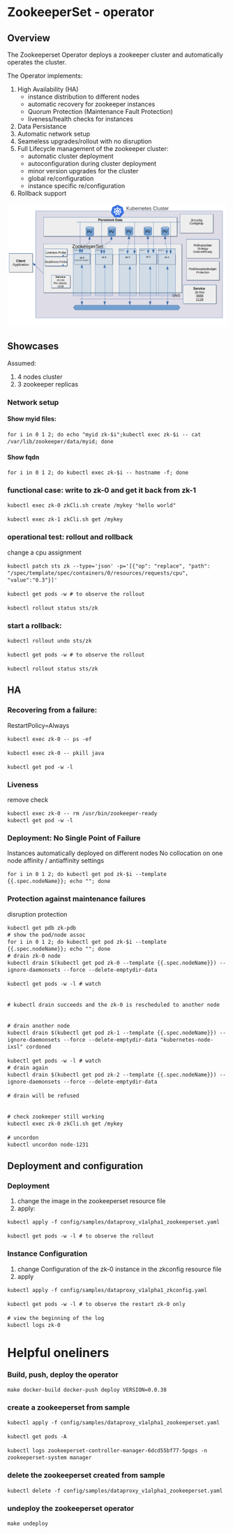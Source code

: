 # ZookeeperSet - operator

## Overview

The Zookeeperset Operator deploys a zookeeper cluster and automatically operates the cluster.

The Operator implements:

1. High Availability (HA) 
    - instance distribution to different nodes
    - automatic recovery for zookeeper instances
    - Quorum Protection (Maintenance Fault Protection)
    - liveness/health checks for instances 
2. Data Persistance
3. Automatic network setup
4. Seameless upgrades/rollout with no disruption
5. Full Lifecycle management of the zookeeper cluster: 
    - automatic cluster deployment
    - autoconfiguration during cluster deployment
    - minor version upgrades for the cluster
    - global re/configuration
    - instance specific re/configuration
6. Rollback support

![ZookeeperSet](pictures/zookeeperset.png "ZookeeperSet")

## Showcases

Assumed:
1. 4 nodes cluster
2. 3 zookeeper replicas


### Network setup
#### Show myid files:
```
for i in 0 1 2; do echo "myid zk-$i";kubectl exec zk-$i -- cat /var/lib/zookeeper/data/myid; done
```

#### Show fqdn

```
for i in 0 1 2; do kubectl exec zk-$i -- hostname -f; done
```

### functional case: write to zk-0 and get it back from zk-1
```
kubectl exec zk-0 zkCli.sh create /mykey "hello world"

kubectl exec zk-1 zkCli.sh get /mykey
```

### operational test: rollout and rollback

change a cpu assignment
```
kubectl patch sts zk --type='json' -p='[{"op": "replace", "path": "/spec/template/spec/containers/0/resources/requests/cpu", "value":"0.3"}]'

kubectl get pods -w # to observe the rollout 

kubectl rollout status sts/zk
```

### start a rollback:
```
kubectl rollout undo sts/zk

kubectl get pods -w # to observe the rollout 

kubectl rollout status sts/zk
```

## HA

### Recovering from a failure:
RestartPolicy=Always
```
kubectl exec zk-0 -- ps -ef

kubectl exec zk-0 -- pkill java

kubectl get pod -w -l 

```

### Liveness
remove check
```
kubectl exec zk-0 -- rm /usr/bin/zookeeper-ready
kubectl get pod -w -l 
```

### Deployment: No Single Point of Failure
Instances automatically deployed on different nodes
No collocation on one node
affinity / antiaffinity settings
```
for i in 0 1 2; do kubectl get pod zk-$i --template {{.spec.nodeName}}; echo ""; done
```


### Protection against maintenance failures
disruption protection

```
kubectl get pdb zk-pdb
# show the pod/node assoc
for i in 0 1 2; do kubectl get pod zk-$i --template {{.spec.nodeName}}; echo ""; done
# drain zk-0 node
kubectl drain $(kubectl get pod zk-0 --template {{.spec.nodeName}}) --ignore-daemonsets --force --delete-emptydir-data

kubectl get pods -w -l # watch


# kubectl drain succeeds and the zk-0 is rescheduled to another node


# drain another node
kubectl drain $(kubectl get pod zk-1 --template {{.spec.nodeName}}) --ignore-daemonsets --force --delete-emptydir-data "kubernetes-node-ixsl" cordoned

kubectl get pods -w -l # watch
# drain again 
kubectl drain $(kubectl get pod zk-2 --template {{.spec.nodeName}}) --ignore-daemonsets --force --delete-emptydir-data

# drain will be refused


# check zookeeper still working 
kubectl exec zk-0 zkCli.sh get /mykey

# uncordon
kubectl uncordon node-1231 

```

## Deployment and configuration

### Deployment
 
1. change the image in the zookeeperset resource file
2. apply:
```
kubectl apply -f config/samples/dataproxy_v1alpha1_zookeeperset.yaml

kubectl get pods -w -l # to observe the rollout 
```

### Instance Configuration
 
1. change Configuration of the zk-0 instance in the zkconfig resource file
2. apply

```
kubectl apply -f config/samples/dataproxy_v1alpha1_zkconfig.yaml

kubectl get pods -w -l # to observe the restart zk-0 only 

# view the beginning of the log 
kubectl logs zk-0

```

# Helpful oneliners

### Build, push, deploy the operator 
```
make docker-build docker-push deploy VERSION=0.0.38
```

### create a zookeeperset from sample 
```
kubectl apply -f config/samples/dataproxy_v1alpha1_zookeeperset.yaml

kubectl get pods -A

kubectl logs zookeeperset-controller-manager-6dcd55bf77-5pqps -n zookeeperset-system manager
```
### delete the zookeeperset created from sample 
```
kubectl delete -f config/samples/dataproxy_v1alpha1_zookeeperset.yaml
```

### undeploy the zookeeperset operator 
```
make undeploy
```